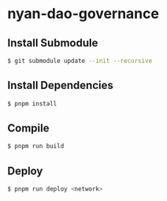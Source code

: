# nyan-dao-governance

## Install Submodule
```bash
$ git submodule update --init --recursive
```

## Install Dependencies
```bash
$ pnpm install
```

## Compile
```bash
$ pnpm run build
```

## Deploy
```bash
$ pnpm run deploy <network>
```
